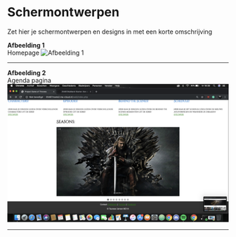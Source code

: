 # Schermontwerpen

Zet hier je schermontwerpen en designs in met een korte omschrijving

**Afbeelding 1**  
Homepage
![Afbeelding 1](design.1.png)
___

**Afbeelding 2**  
Agenda pagina
![Afbeelding 2](design.2.png)
___
